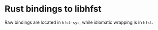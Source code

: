 # Rust bindings to libhfst

Raw bindings are located in `hfst-sys`, while idiomatic wrapping is in
`hfst`.

